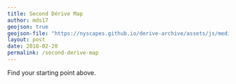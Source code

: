 ```yaml
---
title: Second Dérive Map
author: mds17
geojson: true
geojson-file: "https://nyscapes.github.io/derive-archive/assets/js/media-history/derive-2.geojson"
layout: post
date: 2018-02-20
permalink: /second-derive-map
---
```


Find your starting point above.
